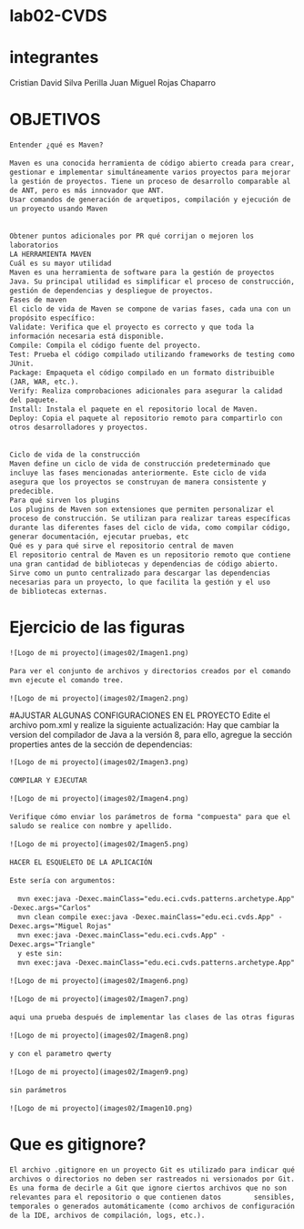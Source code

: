 # lab02-CVDS
# integrantes 

  Cristian David Silva Perilla
  Juan Miguel Rojas Chaparro 
  
# OBJETIVOS
    Entender ¿qué es Maven?
    
    Maven es una conocida herramienta de código abierto creada para crear, gestionar e implementar simultáneamente varios proyectos para mejorar la gestión de proyectos. Tiene un proceso de desarrollo comparable al de ANT, pero es más innovador que ANT.
    Usar comandos de generación de arquetipos, compilación y ejecución de un proyecto usando Maven
    
    
    Obtener puntos adicionales por PR qué corrijan o mejoren los laboratorios
    LA HERRAMIENTA MAVEN
    Cuál es su mayor utilidad
    Maven es una herramienta de software para la gestión de proyectos Java. Su principal utilidad es simplificar el proceso de construcción, gestión de dependencias y despliegue de proyectos.
    Fases de maven
    El ciclo de vida de Maven se compone de varias fases, cada una con un propósito específico:
    Validate: Verifica que el proyecto es correcto y que toda la información necesaria está disponible.
    Compile: Compila el código fuente del proyecto.
    Test: Prueba el código compilado utilizando frameworks de testing como JUnit.
    Package: Empaqueta el código compilado en un formato distribuible (JAR, WAR, etc.).
    Verify: Realiza comprobaciones adicionales para asegurar la calidad del paquete.
    Install: Instala el paquete en el repositorio local de Maven.
    Deploy: Copia el paquete al repositorio remoto para compartirlo con otros desarrolladores y proyectos.
    
    
    Ciclo de vida de la construcción
    Maven define un ciclo de vida de construcción predeterminado que incluye las fases mencionadas anteriormente. Este ciclo de vida asegura que los proyectos se construyan de manera consistente y predecible.
    Para qué sirven los plugins
    Los plugins de Maven son extensiones que permiten personalizar el proceso de construcción. Se utilizan para realizar tareas específicas durante las diferentes fases del ciclo de vida, como compilar código, generar documentación, ejecutar pruebas, etc
    Qué es y para qué sirve el repositorio central de maven
    El repositorio central de Maven es un repositorio remoto que contiene una gran cantidad de bibliotecas y dependencias de código abierto. Sirve como un punto centralizado para descargar las dependencias necesarias para un proyecto, lo que facilita la gestión y el uso     de bibliotecas externas.
  # Ejercicio de las figuras 

    ![Logo de mi proyecto](images02/Imagen1.png)
    
    Para ver el conjunto de archivos y directorios creados por el comando mvn ejecute el comando tree.
    
    ![Logo de mi proyecto](images02/Imagen2.png)
  
#AJUSTAR ALGUNAS CONFIGURACIONES EN EL PROYECTO
    Edite el archivo pom.xml y realize la siguiente actualización:
    Hay que cambiar la version del compilador de Java a la versión 8, para ello, agregue la sección properties antes de la sección de dependencias:
    
    ![Logo de mi proyecto](images02/Imagen3.png)
      
    COMPILAR Y EJECUTAR
    
    ![Logo de mi proyecto](images02/Imagen4.png)
    
    Verifique cómo enviar los parámetros de forma "compuesta" para que el saludo se realice con nombre y apellido.
      
    ![Logo de mi proyecto](images02/Imagen5.png)
    
    HACER EL ESQUELETO DE LA APLICACIÓN
    
    Este sería con argumentos:
    
      mvn exec:java -Dexec.mainClass="edu.eci.cvds.patterns.archetype.App" -Dexec.args="Carlos"
      mvn clean compile exec:java -Dexec.mainClass="edu.eci.cvds.App" -Dexec.args="Miguel Rojas"
      mvn exec:java -Dexec.mainClass="edu.eci.cvds.App" -Dexec.args="Triangle"
      y este sin:
      mvn exec:java -Dexec.mainClass="edu.eci.cvds.patterns.archetype.App"
      
    ![Logo de mi proyecto](images02/Imagen6.png)
    
    ![Logo de mi proyecto](images02/Imagen7.png)
    
    aqui una prueba después de implementar las clases de las otras figuras 
    
    ![Logo de mi proyecto](images02/Imagen8.png)
    
    y con el parametro qwerty 
    
    ![Logo de mi proyecto](images02/Imagen9.png)
    
    sin parámetros 
    
    ![Logo de mi proyecto](images02/Imagen10.png)
  
# Que es gitignore?
    
    El archivo .gitignore en un proyecto Git es utilizado para indicar qué archivos o directorios no deben ser rastreados ni versionados por Git. Es una forma de decirle a Git que ignore ciertos archivos que no son relevantes para el repositorio o que contienen datos        sensibles, temporales o generados automáticamente (como archivos de configuración de la IDE, archivos de compilación, logs, etc.).


    

  
  
